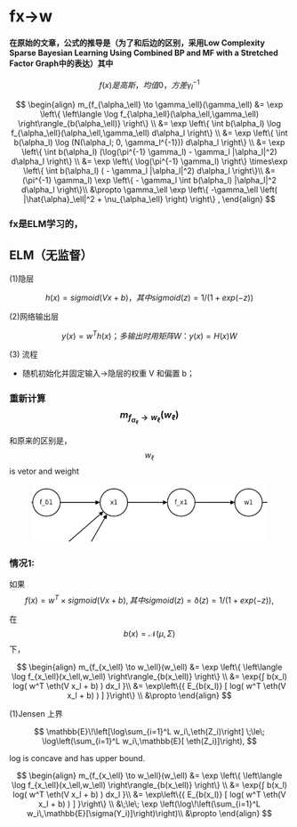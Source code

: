# fx->w

#### 在原始的文章，公式的推导是（为了和后边的区别，采用Low Complexity Sparse Bayesian Learning Using Combined BP and MF with a Stretched Factor Graph中的表达）其中

$$
f(x) 是高斯，均值0，方差\gamma^{-1}_l
$$

$$
\begin{align}
m_{f_{\alpha_\ell} \to \gamma_\ell}(\gamma_\ell) 
&= \exp \left\{ \left\langle \log f_{\alpha_\ell}(\alpha_\ell,\gamma_\ell) \right\rangle_{b(\alpha_\ell)} \right\} \\
&= \exp \left\{   \int b(\alpha_l) \log f_{\alpha_\ell}(\alpha_\ell,\gamma_\ell) d\alpha_l \right\} \\
&= \exp \left\{   \int b(\alpha_l) \log  (N(\alpha_l; 0, \gamma_l^{-1})) d\alpha_l \right\} \\
&= \exp \left\{   \int b(\alpha_l) (\log(\pi^{-1} \gamma_l) - \gamma_l |\alpha_l|^2) d\alpha_l \right\} \\
&= \exp \left\{  \log(\pi^{-1} \gamma_l)  \right\} \times\exp \left\{   \int b(\alpha_l) (  - \gamma_l |\alpha_l|^2) d\alpha_l \right\}\\
&=  (\pi^{-1} \gamma_l)  \exp \left\{ - \gamma_l  \int b(\alpha_l)    |\alpha_l|^2 d\alpha_l \right\}\\
&\propto \gamma_\ell \exp \left\{ -\gamma_\ell \left( |\hat{\alpha}_\ell|^2 + \nu_{\alpha_\ell} \right) \right\} ,  
\end{align}
$$

### fx是ELM学习的，

## ELM（无监督）

(1)隐层

$$
h(x) = sigmoid(V x + b)，其中 sigmoid(z) = 1 / (1 + exp(-z))
$$

(2)网络输出层

$$
y (x) = w^T h(x)；多输出时用矩阵 W：y(x) = H(x) W
$$

(3) 流程

* 随机初始化并固定输入→隐层的权重 V 和偏置 b；



### 重新计算 $$m_{f_{\alpha_\ell} \to w_\ell}(w_\ell)$$

和原来的区别是， $$w_\ell$$ is vetor and weight&#x20;

<figure><img src=".gitbook/assets/image.png" alt=""><figcaption></figcaption></figure>



### 情况1:

如果 $$f(x) =w^T \times sigmoid(V x + b) , 其中 sigmoid(z) =\eth(z)= 1 / (1 + exp(-z)),$$

在 $$b(x)=\mathcal{N}(\mu,\Sigma)$$ 下，

$$
\begin{align}
m_{f_{x_\ell} \to w_\ell}(w_\ell) 
&= \exp \left\{ \left\langle \log f_{x_\ell}(x_\ell,w_\ell) \right\rangle_{b(x_\ell)} \right\} \\
&=   \exp{∫ b(x_l) log( w^T \eth(V x_l + b) ) dx_l }\\
&=  \exp\left\{{ E_{b(x_l)} [ log( w^T \eth(V x_l + b) ) ] }\right\} \\
&\propto    
\end{align}
$$

(1)Jensen 上界

$$
\mathbb{E}\!\left[\log\sum_{i=1}^L w_i\,\eth(Z_i)\right]
\;\le\;
\log\left(\sum_{i=1}^L w_i\,\mathbb{E}[ \eth(Z_i)]\right),
$$

log is concave and has upper bound.&#x20;

$$
\begin{align}
m_{f_{x_\ell} \to w_\ell}(w_\ell) 
&= \exp \left\{ \left\langle \log f_{x_\ell}(x_\ell,w_\ell) \right\rangle_{b(x_\ell)} \right\} \\
&=   \exp{∫ b(x_l) log( w^T \eth(V x_l + b) ) dx_l }\\
&=  \exp\left\{{ E_{b(x_l)} [ log( w^T \eth(V x_l + b) ) ] }\right\} \\
&\;\le\;
\exp \left(\log\!\left(\sum_{i=1}^L w_i\,\mathbb{E}[\sigma(Y_i)]\right)\right)\\
&\propto    
\end{align}
$$













